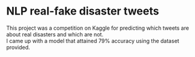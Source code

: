 # NLP real-fake disaster tweets

This project was a competition on Kaggle for predicting which tweets are about real disasters and which are not.  
I came up with a model that attained 79% accuracy using the dataset provided.
